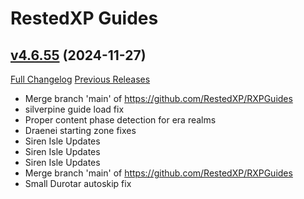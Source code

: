 # RestedXP Guides

## [v4.6.55](https://github.com/RestedXP/RXPGuides/tree/v4.6.55) (2024-11-27)
[Full Changelog](https://github.com/RestedXP/RXPGuides/compare/v4.6.54...v4.6.55) [Previous Releases](https://github.com/RestedXP/RXPGuides/releases)

- Merge branch 'main' of https://github.com/RestedXP/RXPGuides  
- silverpine guide load fix  
- Proper content phase detection for era realms  
- Draenei starting zone fixes  
- Siren Isle Updates  
- Siren Isle Updates  
- Siren Isle Updates  
- Merge branch 'main' of https://github.com/RestedXP/RXPGuides  
- Small Durotar autoskip fix  
